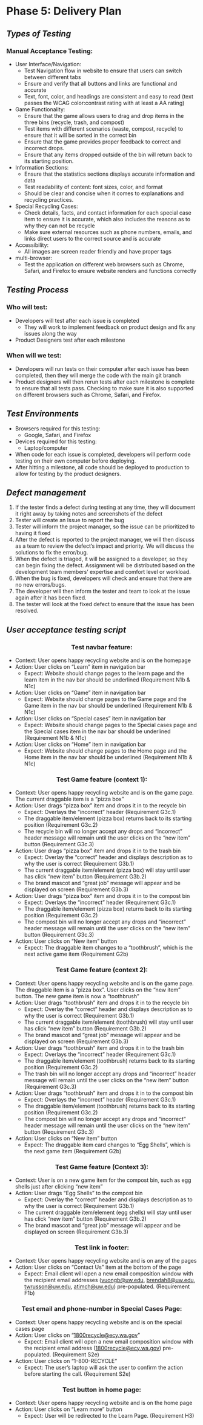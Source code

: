 # Phase 5: Delivery Plan

## *Types of Testing*
### Manual Acceptance Testing: 
- User Interface/Navigation:
  - Test Navigation flow in website to ensure that users can switch between different tabs 
  - Ensure and verify that all buttons and links are functional and accurate
  - Text, font, color, and headings are consistent and easy to read (text passes the WCAG color:contrast rating with at least a AA rating)
- Game Functionality:
  - Ensure that the game allows users to drag and drop items in the three bins (recycle, trash, and compost)
  - Test items with different scenarios (waste, compost, recycle) to ensure that it will be sorted in the correct bin 
  - Ensure that the game provides proper feedback to correct and incorrect drops. 
  - Ensure that any items dropped outside of the bin will return back to its starting position.
- Information Sections:
  - Ensure that the statistics sections displays accurate information and data
  - Test readability of content: font sizes, color, and format
  - Should be clear and concise when it comes to explanations and recycling practices.
- Special Recycling Cases:
  - Check details, facts, and contact information for each special case item to ensure it is accurate, which also includes the reasons as to why they can not be recycle
  - Make sure external resources such as phone numbers, emails, and links direct users to the correct source and is accurate
- Accessibility:
  - All images are screen reader friendly and have proper tags 
- multi-browser:
  - Test the application on different web browsers such as Chrome, Safari, and Firefox to ensure website renders and functions correctly


## *Testing Process*
### Who will test:
- Developers will test after each issue is completed
  - They will work to implement feedback on product design and fix any issues along the way
-  Product Designers test after each milestone
### When will we test:
- Developers will run tests on their computer after each issue has been completed, then they will merge the code with the main git branch
- Product designers will then rerun tests after each milestone is complete to ensure that all tests pass. Checking to make sure it is also supported on different browsers such as Chrome, Safari, and Firefox.

## *Test Environments*
- Browsers required for this testing: 
  - Google, Safari, and Firefox
- Devices required for this testing:
  - Laptop/computer
- When code for each issue is completed, developers will perform code testing on their own computer before deploying.
- After hitting a milestone, all code should be deployed to production to allow for testing by the product designers.

## *Defect management*
1. If the tester finds a defect during testing at any time, they will document it right away by taking notes and screenshots of the defect 
2. Tester will create an Issue to report the bug
2. Tester will inform the project manager, so the issue can be prioritized to having it fixed
3. After the defect is reported to the project manager, we will then discuss as a team to review the defect’s impact and priority. We will discuss the solutions to fix the error/bug.
4. When the defect is triaged, it will be assigned to a developer, so they can begin fixing the defect. Assignment will be distributed based on the development team members’ expertise and comfort level or workload. 
5. When the bug is fixed, developers will check and ensure that there are no new errors/bugs.
6. The developer will then inform the tester and team to look at the issue again after it has been fixed.
7. The tester will look at the fixed defect to ensure that the issue has been resolved.

## *User acceptance testing script*
<h3 align="center">
  <strong>Test navbar feature:</strong>
</h3>

- Context: User opens happy recycling website and is on the homepage
- Action: User clicks on “Learn” item in navigation bar 
  - Expect: Website should change pages to the learn page and the learn item in the nav bar should be underlined (Requirement N1b & N1c)
- Action: User clicks on “Game” item in navigation bar
  - Expect: Website should change pages to the Game page and the Game item in the nav bar should be underlined (Requirement N1b & N1c)
- Action: User clicks on “Special cases” item in navigation bar
  - Expect: Website should change pages to the Special cases page and the Special cases item in the nav bar should be underlined (Requirement N1b & N1c)
- Action: User clicks on “Home” item in navigation bar
  - Expect: Website should change pages to the Home page and the Home item in the nav bar should be underlined (Requirement N1b & N1c)

<h3 align="center">
  <strong>Test Game feature (context 1):</strong>
</h3>

- Context: User opens happy recycling website and is on the game page. The current draggable item is a “pizza box”
- Action: User drags “pizza box” item and drops it in to the recycle bin 
  - Expect: Overlays the “incorrect” header (Requirement G3c.1)
  - The draggable item/element (pizza box) returns back to its starting position (Requirement G3c.2)
  - The recycle bin will no longer accept any drops and “incorrect” header message will remain until the user clicks on the “new item” button (Requirement G3c.3)
- Action: User drags “pizza box” item and drops it in to the trash bin 
  - Expect: Overlay the “correct” header and displays description as to why the user is correct (Requirement G3b.1)
  - The current draggable item/element (pizza box) will stay until user has click “new item” button (Requirement G3b.2)
  - The brand mascot and “great job” message will appear and be displayed on screen  (Requirement G3b.3)
- Action: User drags “pizza box” item and drops it in to the compost bin 
  - Expect: Overlays the “incorrect” header (Requirement G3c.1)
  - The draggable item/element (pizza box) returns back to its starting position (Requirement G3c.2)
  - The compost bin will no longer accept any drops and “incorrect” header message will remain until the user clicks on the “new item” button (Requirement G3c.3)
- Action: User clicks on “New item” button
  - Expect: The draggable item changes to a “toothbrush”, which is the next active game item (Requirement G2b)

<h3 align="center">
  <strong>Test Game feature (context 2):</strong>
</h3>

- Context: User opens happy recycling website and is on the game page. The draggable item is a “pizza box”. User clicks on the “new item” button. The new game item is now a “toothbrush”
- Action: User drags “toothbrush” item and drops it in to the recycle bin 
  - Expect: Overlay the “correct” header and displays description as to why the user is correct (Requirement G3b.1)
  - The current draggable item/element (toothbrush) will stay until user has click “new item” button (Requirement G3b.2)
  - The brand mascot and “great job” message will appear and be displayed on screen  (Requirement G3b.3)
- Action: User drags “toothbrush” item and drops it in to the trash bin 
  - Expect: Overlays the “incorrect” header (Requirement G3c.1)
  - The draggable item/element (toothbrush) returns back to its starting position (Requirement G3c.2)
  - The trash bin will no longer accept any drops and “incorrect” header message will remain until the user clicks on the “new item” button (Requirement G3c.3)
- Action: User drags “toothbrush” item and drops it in to the compost bin 
  - Expect: Overlays the “incorrect” header (Requirement G3c.1)
  - The draggable item/element (toothbrush) returns back to its starting position (Requirement G3c.2)
  - The compost bin will no longer accept any drops and “incorrect” header message will remain until the user clicks on the “new item” button (Requirement G3c.3)
- Action: User clicks on “New item” button
  - Expect: The draggable item card changes to “Egg Shells”, which is the next game item (Requirement G2b)


<h3 align="center">
  <strong>Test Game feature (Context 3):</strong>
</h3>


- Context: User is on a new game item for the compost bin, such as egg shells just after clicking “new item”
- Action: User drags “Egg Shells” to the compost bin
  - Expect: Overlay the “correct” header and displays description as to why the user is correct (Requirement G3b.1)
  - The current draggable item/element (egg shells) will stay until user has click “new item” button (Requirement G3b.2)
  - The brand mascot and “great job” message will appear and be displayed on screen  (Requirement G3b.3)


<h3 align="center">
  <strong>Test link in footer:</strong>
</h3>

- Context: User opens happy recycling website and is on any of the pages
- Action: User clicks on “Contact Us” item at the bottom of the page 
  - Expect: Email client will open a new email composition window with the recipient email addresses (vuongb@uw.edu, brendah8@uw.edu, twrusson@uw.edu, atimch@uw.edu) pre-populated.  (Requirement F1b)


<h3 align="center">
  <strong>Test email and phone-number in Special Cases Page:</strong>
</h3>

- Context: User opens happy recycling website and is on the special cases page 
- Action: User clicks on “1800recycle@ecy.wa.gov” 
  - Expect: Email client will open a new email composition window with the recipient email address (1800recycle@ecy.wa.gov) pre-populated. (Requirement S2e)
- Action: User clicks on “1-800-RECYCLE” 
  - Expect: The user’s laptop will ask the user to confirm the action before starting the call. (Requirement S2e)

<h3 align="center">
  <strong>Test button in home page:</strong></h3>

- Context: User opens happy recycling website and is on the home page
- Action: User clicks on “Learn more” button
  - Expect: User will be redirected to the Learn Page. (Requirement H3)